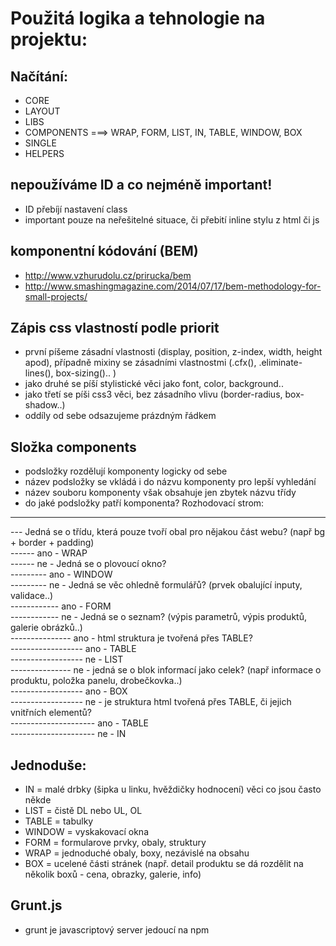 # Použitá logika a tehnologie na projektu:

## Načítání:
- CORE
- LAYOUT
- LIBS
- COMPONENTS ===> WRAP, FORM, LIST, IN, TABLE, WINDOW, BOX
- SINGLE
- HELPERS

## nepoužíváme ID a co nejméně important!
- ID přebíjí nastavení class
- important pouze na neřešitelné situace, či přebití inline stylu z html či js

## komponentní kódování (BEM)
- http://www.vzhurudolu.cz/prirucka/bem
- http://www.smashingmagazine.com/2014/07/17/bem-methodology-for-small-projects/

## Zápis css vlastností podle priorit
- první píšeme zásadní vlastnosti (display, position, z-index, width, height apod), případně mixiny se zásadními vlastnostmi (.cfx(), .eliminate-lines(), box-sizing().. )
- jako druhé se píší stylistické věci jako font, color, background..
- jako třetí se píši css3 věci, bez zásadního vlivu (border-radius, box-shadow..)
- oddíly od sebe odsazujeme prázdným řádkem

## Složka components
- podsložky rozdělují komponenty logicky od sebe
- název podsložky se vkládá i do názvu komponenty pro lepší vyhledání
- název souboru komponenty však obsahuje jen zbytek názvu třídy
- do jaké podsložky patří komponenta? Rozhodovací strom:

---

--- Jedná se o třídu, která pouze tvoří obal pro nějakou část webu? (např bg + border + padding)  
------ ano - WRAP  
------ ne - Jedná se o plovoucí okno?  
--------- ano - WINDOW  
--------- ne - Jedná se věc ohledně formulářů? (prvek obalující inputy, validace..)  
------------ ano - FORM  
------------ ne - Jedná se o seznam? (výpis parametrů, výpis produktů, galerie obrázků..)  
--------------- ano - html struktura je tvořená přes TABLE?  
------------------ ano - TABLE  
------------------ ne - LIST  
--------------- ne - jedná se o blok informací jako celek? (např informace o produktu, položka panelu, drobečkovka..)  
------------------ ano - BOX  
------------------ ne - je struktura html tvořená přes TABLE, či jejich vnitřních elementů?  
--------------------- ano - TABLE  
--------------------- ne - IN  

## Jednoduše:

- IN = malé drbky (šipka u linku, hvěždičky hodnocení) věci co jsou často někde
- LIST = čistě DL nebo UL, OL
- TABLE = tabulky
- WINDOW = vyskakovací okna
- FORM = formularove prvky, obaly, struktury
- WRAP = jednoduché obaly, boxy, nezávislé na obsahu
- BOX = ucelené části stránek (např. detail produktu se dá rozdělit na několik boxů - cena, obrazky, galerie, info)

## Grunt.js
- grunt je javascriptový server jedoucí na npm
